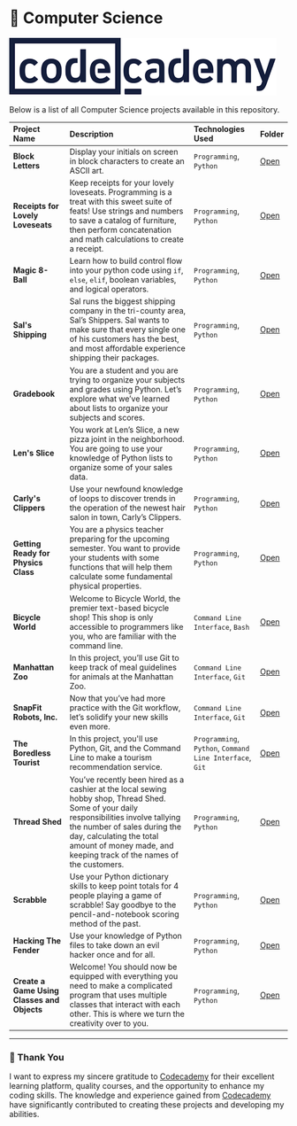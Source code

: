 
# 📂 Computer Science

![alt text](image.png)

Below is a list of all Computer Science projects available in this repository.

 Project Name | Description| Technologies Used | Folder |
| :------------------------- | :------------------------------------ | :---------------------------------- | :---------------------- |
| **Block Letters** | Display your initials on screen in block characters to create an ASCII art. | `Programming`, `Python` | [Open](./01-block-letters/) |
| **Receipts for Lovely Loveseats** | Keep receipts for your lovely loveseats. Programming is a treat with this sweet suite of feats! Use strings and numbers to save a catalog of furniture, then perform concatenation and math calculations to create a receipt. | `Programming`, `Python` | [Open](./02-receipts-for-lovely-loveseats/) |
| **Magic 8-Ball** | Learn how to build control flow into your python code using `if`, `else`, `elif`, boolean variables, and logical operators. | `Programming`, `Python` | [Open](./03-magic-8-ball/) |   
| **Sal's Shipping** | Sal runs the biggest shipping company in the tri-county area, Sal’s Shippers. Sal wants to make sure that every single one of his customers has the best, and most affordable experience shipping their packages. | `Programming`, `Python` | [Open](./04-sal's-shipping/) |
| **Gradebook** | You are a student and you are trying to organize your subjects and grades using Python. Let’s explore what we’ve learned about lists to organize your subjects and scores. | `Programming`, `Python` | [Open](./05-gradebook/) |
| **Len's Slice** | You work at Len’s Slice, a new pizza joint in the neighborhood. You are going to use your knowledge of Python lists to organize some of your sales data. | `Programming`, `Python` | [Open](./06-len's-slice/) |
| **Carly's Clippers** | Use your newfound knowledge of loops to discover trends in the operation of the newest hair salon in town, Carly’s Clippers. | `Programming`, `Python` | [Open](./07-carly's-clippers/) |
| **Getting Ready for Physics Class** | You are a physics teacher preparing for the upcoming semester. You want to provide your students with some functions that will help them calculate some fundamental physical properties. | `Programming`, `Python` | [Open](./08-getting-ready-for-physics-class/) |
| **Bicycle World** | Welcome to Bicycle World, the premier text-based bicycle shop! This shop is only accessible to programmers like you, who are familiar with the command line. | `Command Line Interface`, `Bash`  | [Open](./09-bicycle-world/) |
| **Manhattan Zoo** | In this project, you’ll use Git to keep track of meal guidelines for animals at the Manhattan Zoo. | `Command Line Interface`, `Git` | [Open](./10-manhattan-zoo/) |
| **SnapFit Robots, Inc.** | Now that you’ve had more practice with the Git workflow, let’s solidify your new skills even more. | `Command Line Interface`, `Git` | [Open](./11-snapfit-robots-inc/) |
| **The Boredless Tourist** | In this project, you'll use Python, Git, and the Command Line to make a tourism recommendation service. | `Programming`, `Python`, `Command Line Interface`, `Git` | [Open](./12-the-boredless-tourist/) |
| **Thread Shed** | You’ve recently been hired as a cashier at the local sewing hobby shop, Thread Shed. Some of your daily responsibilities involve tallying the number of sales during the day, calculating the total amount of money made, and keeping track of the names of the customers. | `Programming`, `Python` | [Open](./13-thread-shed/) |
| **Scrabble** | Use your Python dictionary skills to keep point totals for 4 people playing a game of scrabble! Say goodbye to the pencil-and-notebook scoring method of the past. | `Programming`, `Python` | [Open](./14-scrabble/) |
| **Hacking The Fender** | Use your knowledge of Python files to take down an evil hacker once and for all. | `Programming`, `Python` | [Open](./15-hacking-the-fender/) |
| **Create a Game Using Classes and Objects** | Welcome! You should now be equipped with everything you need to make a complicated program that uses multiple classes that interact with each other. This is where we turn the creativity over to you. | `Programming`, `Python` | [Open](./16-create-a-game-using-classes-and-objects/) |

--- 

### 🙏 Thank You

I want to express my sincere gratitude to [Codecademy](http://www.codecademy.com/) for their excellent learning platform, quality courses, and the opportunity to enhance my coding skills. The knowledge and experience gained from [Codecademy](http://www.codecademy.com/) have significantly contributed to creating these projects and developing my abilities.